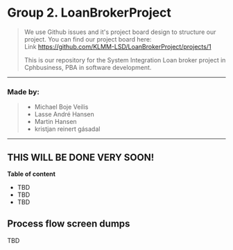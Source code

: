 # Group 2. LoanBrokerProject
> We use Github issues and it's project board design to structure our project. You can find our project board here:<br/>
> Link https://github.com/KLMM-LSD/LoanBrokerProject/projects/1
>
> This is our repository for the System Integration Loan broker project in Cphbusiness, PBA in software development.

---

### Made by:
> - Michael Boje Veilis
> - Lasse André Hansen
> - Martin Hansen
> - kristjan reinert gásadal
>
---

## THIS WILL BE DONE VERY SOON!

**Table of content**
- TBD
- TBD
- TBD

## Process flow screen dumps
TBD
